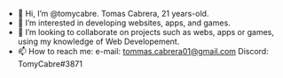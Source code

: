 - 👋 Hi, I’m @tomycabre. Tomas Cabrera, 21 years-old.
- 👀 I’m interested in developing websites, apps, and games.
- 💞️ I’m looking to collaborate on projects such as webs, apps or games, using my knowledge of Web Developement.
- 📫 How to reach me:
                  e-mail: tommas.cabrera01@gmail.com
                  Discord: TomyCabre#3871
